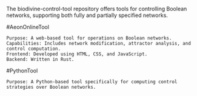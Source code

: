 The biodivine-control-tool repository offers tools for controlling Boolean networks, supporting both fully and partially specified networks.

 #AeonOnlineTool

    Purpose: A web-based tool for operations on Boolean networks.
    Capabilities: Includes network modification, attractor analysis, and control computation.
    Frontend: Developed using HTML, CSS, and JavaScript.
    Backend: Written in Rust.

#PythonTool

    Purpose: A Python-based tool specifically for computing control strategies over Boolean networks.
